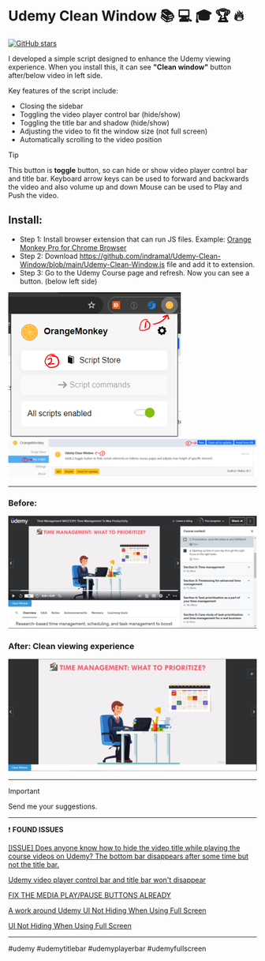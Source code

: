 # Udemy Clean Window :books: :computer: :mortar_board: :trophy: :fire:

[![GitHub stars](https://img.shields.io/github/stars/indramal/Udemy-Clean-Window?style=social)](https://github.com/indramal/Udemy-Clean-Window/stargazers)

I developed a simple script designed to enhance the Udemy viewing experience. When you install this, it can see **"Clean window"** button after/below video in left side.

Key features of the script include:
- Closing the sidebar
- Toggling the video player control bar (hide/show)
- Toggling the title bar and shadow (hide/show)
- Adjusting the video to fit the window size (not full screen)
- Automatically scrolling to the video position

> [!TIP]
> This button is **toggle** button, so can hide or show video player control bar and title bar.
> Keyboard arrow keys can be used to forward and backwards the video and also volume up and down
> Mouse can be used to Play and Push the video.

## Install:

- Step 1: Install browser extension that can run JS files. Example: [Orange Monkey Pro for Chrome Browser](https://chromewebstore.google.com/detail/orangemonkey-pro/ggdmdoodcfamjggeigifpjfnnjfbland?hl=en "Orange Monkey Pro for Chrome")
- Step 2: Download https://github.com/indramal/Udemy-Clean-Window/blob/main/Udemy-Clean-Window.js file and add it to extension.
- Step 3: Go to the Udemy Course page and refresh. Now you can see a button. (below left side)

![Extension](https://github.com/indramal/Udemy-Clean-Window/blob/main/OrangeMonkeyExtension2.PNG)
![Extension](https://github.com/indramal/Udemy-Clean-Window/blob/main/OrangeMonkeyExtension1.PNG)

------------

### Before:

![Before Clean Window.](https://github.com/indramal/Udemy-Clean-Window/blob/main/beforeclean.PNG)

### After: Clean viewing experience

![After Clean Window.](https://github.com/indramal/Udemy-Clean-Window/blob/main/afterclean.PNG)

------------

> [!IMPORTANT]
> Send me your suggestions. 

------------

:exclamation: **FOUND ISSUES**

[[ISSUE] Does anyone know how to hide the video title while playing the course videos on Udemy? The bottom bar disappears after some time but not the title bar.](https://www.reddit.com/r/Udemy/comments/dw7dc2/issue_does_anyone_know_how_to_hide_the_video/ "[ISSUE] Does anyone know how to hide the video title while playing the course videos on Udemy? The bottom bar disappears after some time but not the title bar.")

[Udemy video player control bar and title bar won't disappear](https://www.reddit.com/r/Udemy/comments/1d8w9sv/udemy_video_player_control_bar_and_title_bar_wont/ "Udemy video player control bar and title bar won't disappear")

[FIX THE MEDIA PLAY/PAUSE BUTTONS ALREADY](https://www.reddit.com/r/Udemy/comments/jc0qmy/fix_the_media_playpause_buttons_already/ "FIX THE MEDIA PLAY/PAUSE BUTTONS ALREADY")

[A work around Udemy UI Not Hiding When Using Full Screen](https://www.reddit.com/r/Udemy/comments/1e3r4mg/a_work_around_udemy_ui_not_hiding_when_using_full/?utm_source=share&utm_medium=web3x&utm_name=web3xcss&utm_term=1&utm_content=share_button)

[UI Not Hiding When Using Full Screen](https://www.reddit.com/r/Udemy/comments/1csqa7i/comment/lelvxim/?utm_source=share&utm_medium=web3x&utm_name=web3xcss&utm_term=1&utm_content=share_button)

------------

#udemy #udemytitlebar #udemyplayerbar #udemyfullscreen
